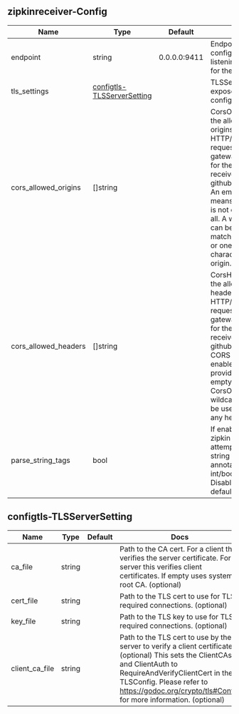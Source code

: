 ## zipkinreceiver-Config

| Name | Type | Default | Docs |
| ---- | ---- | ------- | ---- |
| endpoint |string| 0.0.0.0:9411 | Endpoint configures the listening address for the server.  |
| tls_settings |[configtls-TLSServerSetting](#configtls-TLSServerSetting)| <no value> | TLSSetting struct exposes TLS client configuration.  |
| cors_allowed_origins |[]string| <no value> | CorsOrigins are the allowed CORS origins for HTTP/JSON requests to grpc-gateway adapter for the OTLP receiver. See github.com/rs/cors An empty list means that CORS is not enabled at all. A wildcard (*) can be used to match any origin or one or more characters of an origin.  |
| cors_allowed_headers |[]string| <no value> | CorsHeaders are the allowed CORS headers for HTTP/JSON requests to grpc-gateway adapter for the OTLP receiver. See github.com/rs/cors CORS needs to be enabled first by providing a non-empty list in CorsOrigins A wildcard (*) can be used to match any header.  |
| parse_string_tags |bool| <no value> | If enabled the zipkin receiver will attempt to parse string tags/binary annotations into int/bool/float. Disabled by default  |

## configtls-TLSServerSetting

| Name | Type | Default | Docs |
| ---- | ---- | ------- | ---- |
| ca_file |string| <no value> | Path to the CA cert. For a client this verifies the server certificate. For a server this verifies client certificates. If empty uses system root CA. (optional)  |
| cert_file |string| <no value> | Path to the TLS cert to use for TLS required connections. (optional)  |
| key_file |string| <no value> | Path to the TLS key to use for TLS required connections. (optional)  |
| client_ca_file |string| <no value> | Path to the TLS cert to use by the server to verify a client certificate. (optional) This sets the ClientCAs and ClientAuth to RequireAndVerifyClientCert in the TLSConfig. Please refer to https://godoc.org/crypto/tls#Config for more information. (optional)  |

